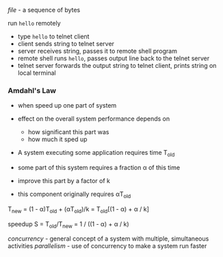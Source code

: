 _file_ - a sequence of bytes

run `hello` remotely
- type `hello` to telnet client
- client sends string to telnet server
- server receives string, passes it to remote shell program
- remote shell runs `hello`, passes output line back to the telnet server
- telnet server forwards the output string to telnet client, prints string on local terminal

### Amdahl's Law
- when speed up one part of system
- effect on the overall system performance depends on 
  - how significant this part was
  - how much it sped up

- A system executing some application requires time T<sub>old</sub>
- some part of this system requires a fraction &alpha; of this time
- improve this part by a factor of k
- this component originally requires &alpha;T<sub>old</sub>

T<sub>new</sub> = (1 - &alpha;)T<sub>old</sub> + (&alpha;T<sub>old</sub>)/k
                = T<sub>old</sub>[(1 - &alpha;) + &alpha; / k]

speedup S = T<sub>old</sub>/T<sub>new</sub>
          = 1 / ((1 - &alpha;) + &alpha; / k)

_concurrency_  - general concept of a system with multiple, simultaneous activities
_parallelism_ - use of concurrency to make a system run faster
